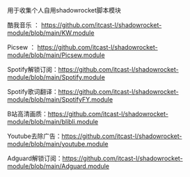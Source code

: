 用于收集个人自用shadowrocket脚本模块
 
酷我音乐 ： https://github.com/itcast-l/shadowrocket-module/blob/main/KW.module

Picsew ：  https://github.com/itcast-l/shadowrocket-module/blob/main/Picsew.module

Spotify解锁订阅：https://github.com/itcast-l/shadowrocket-module/blob/main/Spotify.module

Spotify歌词翻译：https://github.com/itcast-l/shadowrocket-module/blob/main/SpotifyFY.module

B站高清画质：https://github.com/itcast-l/shadowrocket-module/blob/main/blibli.module

Youtube去除广告：https://github.com/itcast-l/shadowrocket-module/blob/main/youtube.module

Adguard解锁订阅：https://github.com/itcast-l/shadowrocket-module/blob/main/Adguard.module

